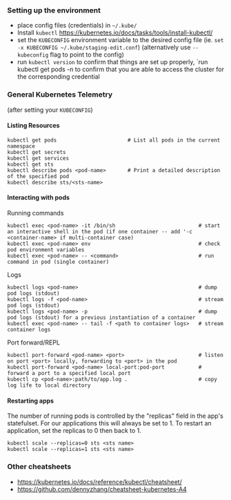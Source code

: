 ### Setting up the environment

* place config files (credentials) in `~/.kube/`
* Install `kubectl` https://kubernetes.io/docs/tasks/tools/install-kubectl/
* set the `KUBECONFIG` environment variable to the desired config file (ie. `set -x KUBECONFIG ~/.kube/staging-edit.conf`) (alternatively use `--kubeconfig` flag to point to the config)
* run `kubectl version` to confirm that things are set up properly, `run kubectl get pods -n<name> to confirm that you are able to access the cluster for the corresponding credential

### General Kubernetes Telemetry

(after setting your `KUBECONFIG`)

#### Listing Resources

```
kubectl get pods                       # List all pods in the current namespace
kubectl get secrets
kubectl get services
kubectl get sts
kubectl describe pods <pod-name>       # Print a detailed description of the specified pod
kubectl describe sts/<sts-name>
```

#### Interacting with pods

Running commands

```
kubectl exec <pod-name> -it /bin/sh                           # start an interactive shell in the pod (if one container -- add '-c <container-name> if multi-container case)
kubectl exec <pod-name> env                                   # check pod environment variables
kubectl exec <pod-name> -- <command>                          # run command in pod (single container)
```
Logs
```
kubectl logs <pod-name>                                       # dump pod logs (stdout)
kubectl logs -f <pod-name>                                    # stream pod logs (stdout)
kubectl logs <pod-name> -p                                    # dump pod logs (stdout) for a previous instantiation of a container
kubectl exec <pod-name> -- tail -f <path to container logs>   # stream container logs
```

Port forward/REPL
```
kubectl port-forward <pod-name> <port>                        # listen on port <port> locally, forwarding to <port> in the pod
kubectl port-forward <pod-name> local-port:pod-port           # forward a port to a specified local port
kubectl cp <pod-name>:path/to/app.log .                       # copy log life to local directory
```

#### Restarting apps

The number of running pods is controlled by the "replicas" field in the app's statefulset. For our applications this will always be set to 1. To restart an application, set the replicas to 0 then back to 1.

```
kubectl scale --replicas=0 sts <sts name>
kubectl scale --replicas=1 sts <sts name>
```

### Other cheatsheets

* https://kubernetes.io/docs/reference/kubectl/cheatsheet/
* https://github.com/dennyzhang/cheatsheet-kubernetes-A4
